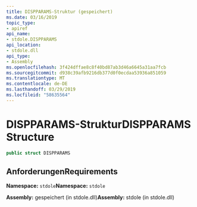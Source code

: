 ```yaml
---
title: DISPPARAMS-Struktur (gespeichert)
ms.date: 03/16/2019
topic_type:
- apiref
api_name:
- stdole.DISPPARAMS
api_location:
- stdole.dll
api_type:
- Assembly
ms.openlocfilehash: 3f424dffae8c8f40bd87ab3d46a6645a31aa7fcb
ms.sourcegitcommit: d938c39afb9216db377d0f0ecdaa53936a851059
ms.translationtype: MT
ms.contentlocale: de-DE
ms.lasthandoff: 03/29/2019
ms.locfileid: "58635564"
---
```

# <a name="dispparams-structure"></a><span data-ttu-id="7ced7-102">DISPPARAMS-Struktur</span><span class="sxs-lookup"><span data-stu-id="7ced7-102">DISPPARAMS Structure</span></span>

```csharp
public struct DISPPARAMS
```

## <a name="requirements"></a><span data-ttu-id="7ced7-103">Anforderungen</span><span class="sxs-lookup"><span data-stu-id="7ced7-103">Requirements</span></span>

<span data-ttu-id="7ced7-104">**Namespace:** `stdole`</span><span class="sxs-lookup"><span data-stu-id="7ced7-104">**Namespace:** `stdole`</span></span>

<span data-ttu-id="7ced7-105">**Assembly:** gespeichert (in stdole.dll)</span><span class="sxs-lookup"><span data-stu-id="7ced7-105">**Assembly:** stdole (in stdole.dll)</span></span>
